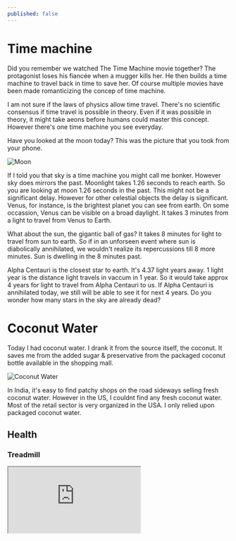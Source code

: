```yaml
---
published: false
---
```


# Time machine 

Did you remember we watched The Time Machine movie together? The protagonist loses his fiancée when a mugger kills her. He then builds a time machine to travel back in time to save her. Of course multiple movies have been made romanticizing the concep of time machine. 

I am not sure if the laws of physics allow time travel. There's no scientific consensus if time travel is possible in theory. Even if it was possible in theory, it might take aeons before humans could master this concept. However there's one time machine you see everyday. 

Have you looked at the moon today? This was the picture that you took from your phone. 

![Moon](https://imgur.com/QMoB5tY.jpg)

If I told you that sky is a time machine you might call me bonker. However sky does mirrors the past. Moonlight takes 1.26 seconds to reach earth. So you are looking at moon 1.26 seconds in the past. This might not be a significant delay. However for other celestial objects the delay is significant. Venus, for instance, is the brightest planet you can see from earth. On some occassion, Venus can be visible on a broad daylight. It takes 3 minutes from a light to travel from Venus to Earth.

What about the sun, the gigantic ball of gas? It takes 8 minutes for light to travel from sun to earth. So if in an unforseen event where sun is diabolically annihilated, we wouldn't realize its repercussions till 8 more minutes. Sun is dwelling in the 8 minutes past. 

Alpha Centauri is the closest star to earth. It's 4.37 light years away. 1 light year is the distance light travels in vaccum in 1 year. So it would take approx 4 years for light to travel from Alpha Centauri to us. If Alpha Centauri is annihilated today, we still will be able to see it for next 4 years. Do you wonder how many stars in the sky are already dead?

# Coconut Water

Today I had coconut water. I drank it from the source itself, the coconut. It saves me from the added sugar & preservative from the packaged coconut bottle available in the shopping mall.

![Coconut Water](https://imgur.com/fkOTlN7)

In India, it's easy to find patchy shops on the road sideways selling fresh coconut water. However in the US, I couldnt find any fresh coconut water. Most of the retail sector is very organized in the USA. I only relied upon packaged coconut water.  


## Health

### Treadmill 


<iframe src="https://connect.garmin.com/modern/activity/embed/6829067565" title="Garmin Activity treadmill"></iframe>
	

